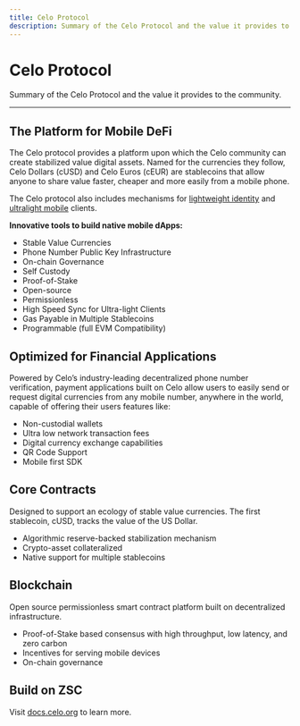 ```yaml
---
title: Celo Protocol
description: Summary of the Celo Protocol and the value it provides to the community.
---
```


# Celo Protocol

Summary of the Celo Protocol and the value it provides to the community.

___

## The Platform for Mobile DeFi

The Celo protocol provides a platform upon which the Celo community can create stabilized value digital assets. Named for the currencies they follow, Celo Dollars (cUSD) and Celo Euros (cEUR) are stablecoins that allow anyone to share value faster, cheaper and more easily from a mobile phone.

The Celo protocol also includes mechanisms for [lightweight identity](../celo-codebase/protocol/identity) and [ultralight mobile](../celo-codebase/protocol/consensus/ultralight-sync) clients.

**Innovative tools to build native mobile dApps:**

* Stable Value Currencies
* Phone Number Public Key Infrastructure
* On-chain Governance
* Self Custody
* Proof-of-Stake
* Open-source 
* Permissionless
* High Speed Sync for Ultra-light Clients
* Gas Payable in Multiple Stablecoins 
* Programmable (full EVM Compatibility)

## Optimized for Financial Applications

Powered by Celo’s industry-leading decentralized phone number verification, payment applications built on Celo allow users to easily send or request digital currencies  from  any mobile number, anywhere in the world, capable of offering their users features like:

* Non-custodial wallets
* Ultra low network transaction fees
* Digital currency exchange capabilities 
* QR Code Support
* Mobile first SDK

## Core Contracts

Designed to support an ecology of stable value currencies. The first stablecoin, cUSD, tracks the value of the US Dollar.

* Algorithmic reserve-backed stabilization mechanism
* Crypto-asset collateralized
* Native support for multiple stablecoins

## Blockchain

Open source permissionless smart contract platform built on decentralized infrastructure.

* Proof-of-Stake based consensus with high throughput, low latency, and zero carbon
* Incentives for serving mobile devices
* On-chain governance

## Build on ZSC

Visit [docs.celo.org](https://docs.celo.org/) to learn more.
